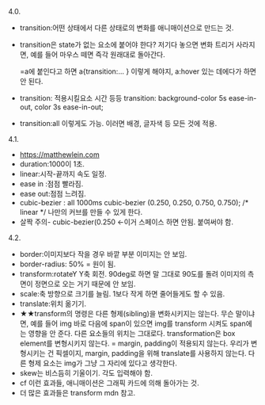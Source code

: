4.0.

- transition:어떤 상태에서 다른 상태로의 변화를 애니매이션으로 만드는 것.

- transition은 state가 없는 요소에 붙어야 한다?
  저기다 놓으면 변화 트리거 사라지면, 예를 들어 마우스 떼면 즉각 원래대로 돌아간다. 

  =a에 붙인다고 하면 a{transition:... } 이렇게 해야지, a:hover 있는 데에다가 하면 안 된다. 

- transition: 적용시킬요소 시간 등등
  transition: background-color 5s ease-in-out, color 3s ease-in-out;

- transition:all 이렇게도 가능. 이러면 배경, 글자색 등 모든 것에 적용.

4.1.

- https://matthewlein.com
- duration:1000이 1초.
- linear:시작-끝까지 속도 일정. 
- ease in :점점 빨라짐. 
- ease out:점점 느려짐.
- cubic-bezier : all 1000ms cubic-bezier (0.250, 0.250, 0.750, 0.750); /* linear */
  나만의 커브를 만들 수 있게 한다. 
- 살짝 주의- cubic-bezier(0.250 <-이거 스페이스 하면 안됨. 붙여써야 함. 

4.2.

- border:이미지보다 작을 경우 바깥 부분 이미지는 안 보임.
- border-radius: 50% = 원이 됨. 
- transform:rotateY Y축 회전. 90deg로 하면 말 그대로 90도를 돌려 이미지의 측면이 정면으로 오는 거기 때문에 안 보임. 
- scale:축 방향으로 크기를 늘림. 1보다 작게 하면 줄어들게도 할 수 있음. 
- translate:위치 옮기기. 
- ★★transform의 명령은 다른 형제(sibling)을 변화시키지는 않는다. 
  무슨 말이냐면,  예를 들어 img 바로 다음에 span이 있으면 img를 transform 시켜도 span에는 영향을 안 준다. 다른 요소들의 위치는 그대로다. 
  transformation은 box element를 변형시키지 않는다. = margin, padding이 적용되지 않는다. 
  우리가 변형시키는 건 픽셀이지, margin, padding을 위해 translate를 사용하지 않는다. 
  다른 형제 요소는 img가 그냥 그 자리에 있다고 생각한다. 
- skew는 비스듬히 기울이기. 각도 입력해야 함. 
- cf 이런 효과들, 애니매이션은 그래픽 카드에 의해 돌아가는 것.
- 더 많은 효과들은 transform mdn 참고.